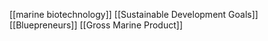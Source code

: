[[marine biotechnology]]
[[Sustainable Development Goals]]
[[Bluepreneurs]]
[[Gross Marine Product]]
